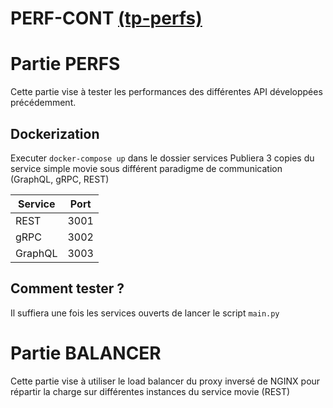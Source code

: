 # PERF-CONT [(tp-perfs)](https://helene-coullon.fr/pages/ue-services-fise-22-23/tp-perfs/)

# Partie PERFS

Cette partie vise à tester les performances des différentes API développées précédemment.

## Dockerization

Executer `docker-compose up` dans le dossier services
Publiera 3 copies du service simple movie sous différent paradigme de communication (GraphQL, gRPC, REST)

| Service | Port |
| ------- | ---- |
| REST    | 3001 |
| gRPC    | 3002 |
| GraphQL | 3003 |

## Comment tester ?

Il suffiera une fois les services ouverts de lancer le script `main.py`

# Partie BALANCER

Cette partie vise à utiliser le load balancer du proxy inversé de NGINX pour répartir la charge sur différentes instances du service movie (REST)
